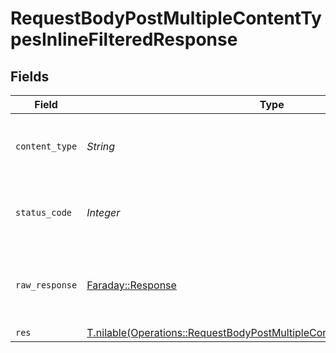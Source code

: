 # RequestBodyPostMultipleContentTypesInlineFilteredResponse


## Fields

| Field                                                                                                                                                          | Type                                                                                                                                                           | Required                                                                                                                                                       | Description                                                                                                                                                    |
| -------------------------------------------------------------------------------------------------------------------------------------------------------------- | -------------------------------------------------------------------------------------------------------------------------------------------------------------- | -------------------------------------------------------------------------------------------------------------------------------------------------------------- | -------------------------------------------------------------------------------------------------------------------------------------------------------------- |
| `content_type`                                                                                                                                                 | *String*                                                                                                                                                       | :heavy_check_mark:                                                                                                                                             | HTTP response content type for this operation                                                                                                                  |
| `status_code`                                                                                                                                                  | *Integer*                                                                                                                                                      | :heavy_check_mark:                                                                                                                                             | HTTP response status code for this operation                                                                                                                   |
| `raw_response`                                                                                                                                                 | [Faraday::Response](https://www.rubydoc.info/gems/faraday/Faraday/Response)                                                                                    | :heavy_check_mark:                                                                                                                                             | Raw HTTP response; suitable for custom response parsing                                                                                                        |
| `res`                                                                                                                                                          | [T.nilable(Operations::RequestBodyPostMultipleContentTypesInlineFilteredRes)](../../models/operations/requestbodypostmultiplecontenttypesinlinefilteredres.md) | :heavy_minus_sign:                                                                                                                                             | OK                                                                                                                                                             |
